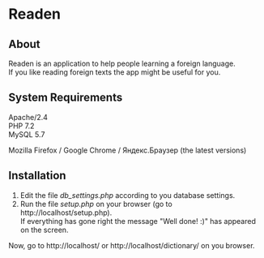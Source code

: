 # Readen

## About
Readen is an application to help people learning a foreign language.  
If you like reading foreign texts the app might be useful for you.

## System Requirements
Apache/2.4  
PHP 7.2  
MySQL 5.7

Mozilla Firefox / Google Chrome / Яндекс.Браузер (the latest versions)

## Installation
1. Edit the file _db_settings.php_ according to you database settings.
2. Run the file _setup.php_ on your browser (go to http://localhost/setup.php).  
   If everything has gone right the message "Well done! :)" has appeared on the screen.  

Now, go to http://localhost/ or http://localhost/dictionary/ on you browser.
